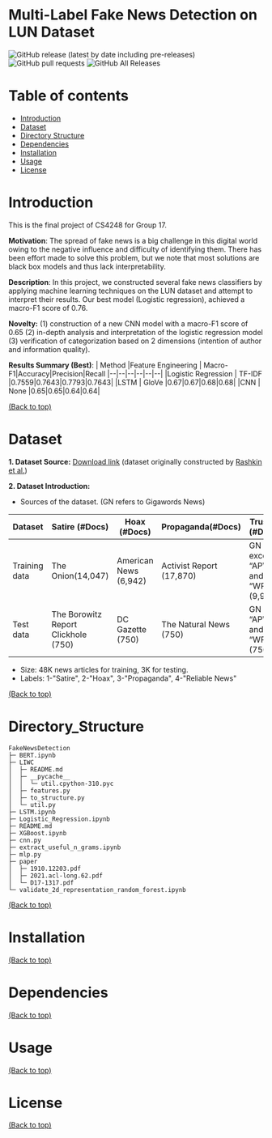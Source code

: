 # Multi-Label Fake News Detection on LUN Dataset

<!-- Add buttons here -->
![GitHub release (latest by date including pre-releases)](https://img.shields.io/github/v/release/navendu-pottekkat/awesome-readme?include_prereleases)  ![GitHub pull requests](https://img.shields.io/github/issues-pr/navendu-pottekkat/awesome-readme)  ![GitHub All Releases](https://img.shields.io/github/downloads/navendu-pottekkat/awesome-readme/total)

# Table of contents
- [Introduction](#introduction)
- [Dataset](#dataset)
- [Directory Structure](#directory_structure)
- [Dependencies](#dependencies)
- [Installation](#installation)
- [Usage](#usage)
- [License](#license)

# Introduction

This is the final project of CS4248 for Group 17. 

**Motivation**: The spread of fake news is a big challenge in this digital world owing to the negative influence and difficulty of identifying them. There has been effort made to solve this problem, but we note that most solutions are black box models and thus lack interpretability. 

**Description**: In this project, we constructed several fake news classifiers by applying machine learning techniques on the LUN dataset and attempt to interpret their results. Our best model (Logistic regression), achieved a macro-F1 score of 0.76. 

**Novelty:**  (1) construction of a new CNN model with a macro-F1 score of 0.65 (2) in-depth analysis and interpretation of the logistic regression model (3)  verification of categorization based on 2 dimensions (intention of author and information quality).

**Results Summary (Best)**:
| Method |Feature Engineering | Macro-F1|Accuracy|Precision|Recall
|--|--|--|--|--|--|
|Logistic Regression | TF-IDF |0.7559|0.7643|0.7793|0.7643|
|LSTM | GloVe |0.67|0.67|0.68|0.68|
|CNN | None |0.65|0.65|0.64|0.64|

[(Back to top)](#table-of-contents)

# Dataset

**1. Dataset Source:**  [Download link](https://github.com/BUPT-GAMMA/CompareNet_FakeNewsDetection/releases/tag/dataset) (dataset originally constructed by [Rashkin et al.](https://aclanthology.org/D17-1317.pdf))

**2. Dataset Introduction:**

 - Sources of the dataset. (GN refers to Gigawords News)

|**Dataset**  |**Satire (#Docs)**  |**Hoax (#Docs)**|**Propaganda(#Docs)**|**Trusted (#Docs)**|
|--|--|--|--|--|
| Training data | The Onion(14,047) |American News (6,942)|Activist Report (17,870)|GN except “APW” and “WPB” (9,995)|
| Test data | The Borowitz Report Clickhole (750)|DC Gazette (750)|The Natural News (750)|GN only “APW” and “WPB” (750)|

 - Size: 48K news articles for training, 3K for testing.
 - Labels: 1-"Satire", 2-"Hoax", 3-"Propaganda", 4-"Reliable News"

[(Back to top)](#table-of-contents)

# Directory_Structure

```
FakeNewsDetection
├─ BERT.ipynb                          
├─ LIWC
│  ├─ README.md
│  ├─ __pycache__
│  │  └─ util.cpython-310.pyc
│  ├─ features.py
│  ├─ to_structure.py
│  └─ util.py
├─ LSTM.ipynb
├─ Logistic_Regression.ipynb
├─ README.md
├─ XGBoost.ipynb
├─ cnn.py
├─ extract_useful_n_grams.ipynb
├─ mlp.py
├─ paper
│  ├─ 1910.12203.pdf
│  ├─ 2021.acl-long.62.pdf
│  └─ D17-1317.pdf
└─ validate_2d_representation_random_forest.ipynb

```
[(Back to top)](#table-of-contents)

# Installation
[(Back to top)](#table-of-contents)

# Dependencies
[(Back to top)](#table-of-contents)
# Usage
[(Back to top)](#table-of-contents)

# License
[(Back to top)](#table-of-contents)

